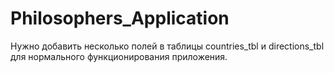 # Philosophers_Application
Нужно добавить несколько полей в таблицы countries_tbl и directions_tbl 
для нормального функционирования приложения.
